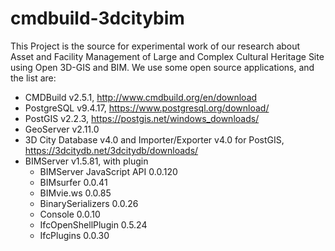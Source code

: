 # cmdbuild-3dcitybim

This Project is the source for experimental work of our research about Asset and Facility Management of Large and Complex Cultural Heritage Site using Open 3D-GIS and BIM.
We use some open source applications, and the list are:
- CMDBuild v2.5.1, http://www.cmdbuild.org/en/download
- PostgreSQL v9.4.17, https://www.postgresql.org/download/
- PostGIS v2.2.3, https://postgis.net/windows_downloads/
- GeoServer v2.11.0
- 3D City Database v4.0 and Importer/Exporter v4.0 for PostGIS, https://3dcitydb.net/3dcitydb/downloads/
- BIMServer v1.5.81, with plugin
    - BIMServer JavaScript API 0.0.120
    - BIMsurfer 0.0.41
    - BIMvie.ws 0.0.85
    - BinarySerializers 0.0.26
    - Console 0.0.10
    - IfcOpenShellPlugin 0.5.24
    - IfcPlugins 0.0.30
 

